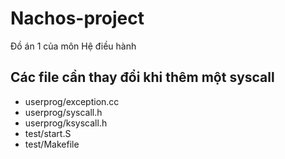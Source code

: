 # Nachos-project
Đồ án 1 của môn Hệ điều hành

## Các file cần thay đổi khi thêm một syscall
* userprog/exception.cc
* userprog/syscall.h
* userprog/ksyscall.h
* test/start.S
* test/Makefile
